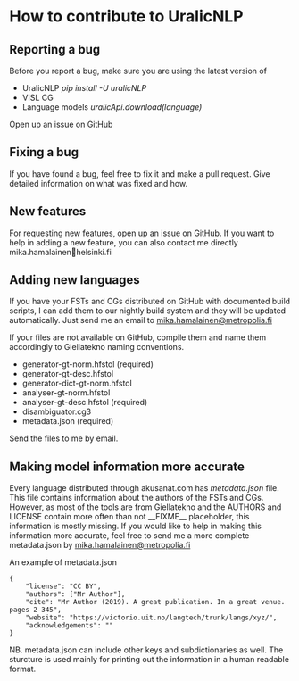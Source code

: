 # How to contribute to UralicNLP

## Reporting a bug

Before you report a bug, make sure you are using the latest version of
- UralicNLP *pip install -U uralicNLP*
- VISL CG
- Language models *uralicApi.download(language)*

Open up an issue on GitHub

## Fixing a bug

If you have found a bug, feel free to fix it and make a pull request. Give detailed information on what was fixed and how.

## New features

For requesting new features, open up an issue on GitHub. If you want to help in adding a new feature, you can also contact me directly mika.hamalainen📧helsinki.fi

## Adding new languages

If you have your FSTs and CGs distributed on GitHub with documented build scripts, I can add them to our nightly build system and they will be updated automatically. Just send me an email to mika.hamalainen@metropolia.fi

If your files are not available on GitHub, compile them and name them accordingly to Giellatekno naming conventions.

- generator-gt-norm.hfstol (required)
- generator-gt-desc.hfstol
- generator-dict-gt-norm.hfstol 
- analyser-gt-norm.hfstol
- analyser-gt-desc.hfstol (required)
- disambiguator.cg3
- metadata.json (required)

Send the files to me by email.

## Making model information more accurate

Every language distributed through akusanat.com has *metadata.json* file. This file contains information about the authors of the FSTs and CGs. However, as most of the tools are from Giellatekno and the AUTHORS and LICENSE contain more often than not \_\_FIXME\_\_ placeholder, this information is mostly missing. If you would like to help in making this information more accurate, feel free to send me a more complete metadata.json by mika.hamalainen@metropolia.fi

An example of metadata.json

	{
		"license": "CC BY",
		"authors": ["Mr Author"],
		"cite": "Mr Author (2019). A great publication. In a great venue. pages 2-345",
		"website": "https://victorio.uit.no/langtech/trunk/langs/xyz/",
		"acknowledgements": ""
	}

NB. metadata.json can include other keys and subdictionaries as well. The sturcture is used mainly for printing out the information in a human readable format.


